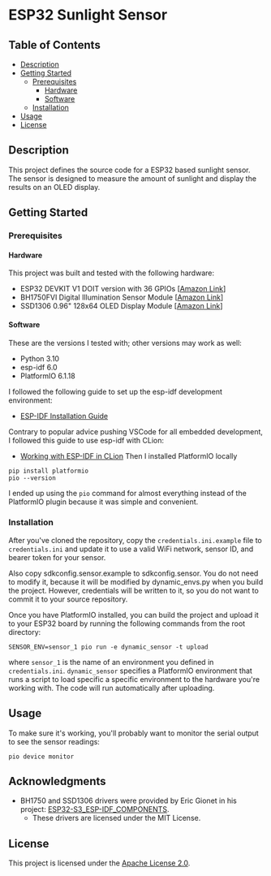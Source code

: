 # ESP32 Sunlight Sensor

## Table of Contents
- [Description](#description)
- [Getting Started](#getting-started)
  - [Prerequisites](#prerequisites)
    - [Hardware](#hardware)
    - [Software](#software)
  - [Installation](#installation)
- [Usage](#usage)
- [License](#license)


## Description
This project defines the source code for a ESP32 based sunlight sensor. The sensor is designed to measure the amount 
of sunlight and display the results on an OLED display.

## Getting Started

### Prerequisites
#### Hardware
This project was built and tested with the following hardware:
- ESP32 DEVKIT V1 DOIT version with 36 GPIOs [[Amazon Link](https://www.amazon.com/dp/B084KWNMM4)]
- BH1750FVI Digital Illumination Sensor Module [[Amazon Link](https://www.amazon.com/gp/product/B09KGXD7C2/)]
- SSD1306 0.96" 128x64 OLED Display Module [[Amazon Link](https://www.amazon.com/gp/product/B06XRBYJR8)]

#### Software
These are the versions I tested with; other versions may work as well:
- Python 3.10
- esp-idf 6.0 
- PlatformIO 6.1.18

I followed the following guide to set up the esp-idf development environment:
- [ESP-IDF Installation Guide](https://docs.espressif.com/projects/esp-idf/en/stable/esp32/get-started/index.html)

 
Contrary to popular advice pushing VSCode for all embedded development, I followed this guide to use esp-idf with CLion:
- [Working with ESP-IDF in CLion](https://developer.espressif.com/blog/clion/)
Then I installed PlatformIO locally
```shell
pip install platformio
pio --version
```
I ended up using the `pio` command for almost everything 
instead of the PlatformIO plugin because it was simple and convenient.

### Installation
After you've cloned the repository, copy the `credentials.ini.example` file
to `credentials.ini` and update it to 
use a valid WiFi network, sensor ID, and bearer token for your sensor.

Also copy sdkconfig.sensor.example to sdkconfig.sensor.  You do not need to modify it, 
because it will be modified by dynamic_envs.py when you build the project.
However, credentials will be written to it, so you do not want to commit it to your source repository.

Once you have PlatformIO installed, you can build the project and upload it to your ESP32
board by running the following commands from the root directory:
```shell
SENSOR_ENV=sensor_1 pio run -e dynamic_sensor -t upload
```
where `sensor_1` is the name of an environment you defined in `credentials.ini`.
`dynamic_sensor` specifies a PlatformIO environment that runs a script to 
load specific a specific environment to the hardware you're working with.
The code will run automatically after uploading.

## Usage
To make sure it's working, you'll probably want to monitor the serial output to see the sensor readings:
```shell
pio device monitor
```

## Acknowledgments
- BH1750 and SSD1306 drivers were provided by Eric Gionet in his project: [ESP32-S3_ESP-IDF_COMPONENTS](https://github.com/K0I05/ESP32-S3_ESP-IDF_COMPONENTS).
  - These drivers are licensed under the MIT License.

## License
This project is licensed under the [Apache License 2.0](https://www.apache.org/licenses/LICENSE-2.0).


